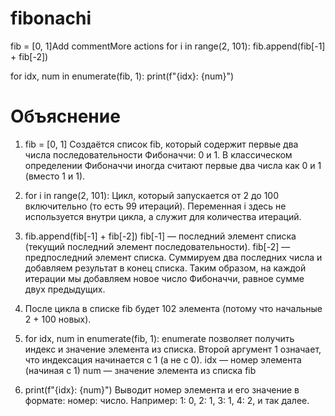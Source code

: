 # fibonachi
fib = [0, 1]Add commentMore actions
for i in range(2, 101):
    fib.append(fib[-1] + fib[-2])

for idx, num in enumerate(fib, 1):
    print(f"{idx}: {num}")
# Объяснение
1. fib = [0, 1]
Создаётся список fib, который содержит первые два числа последовательности Фибоначчи: 0 и 1.
В классическом определении Фибоначчи иногда считают первые два числа как 0 и 1 (вместо 1 и 1).

3. for i in range(2, 101):
Цикл, который запускается от 2 до 100 включительно (то есть 99 итераций).
Переменная i здесь не используется внутри цикла, а служит для количества итераций.

4. fib.append(fib[-1] + fib[-2])
fib[-1] — последний элемент списка (текущий последний элемент последовательности).
fib[-2] — предпоследний элемент списка.
Суммируем два последних числа и добавляем результат в конец списка.
Таким образом, на каждой итерации мы добавляем новое число Фибоначчи, равное сумме двух предыдущих.

5. После цикла в списке fib будет 102 элемента (потому что начальные 2 + 100 новых).

6. for idx, num in enumerate(fib, 1):
enumerate позволяет получить индекс и значение элемента из списка.
Второй аргумент 1 означает, что индексация начинается с 1 (а не с 0).
idx — номер элемента (начиная с 1)
num — значение элемента из списка fib

7. print(f"{idx}: {num}")
Выводит номер элемента и его значение в формате: номер: число.
Например: 1: 0, 2: 1, 3: 1, 4: 2, и так далее.
